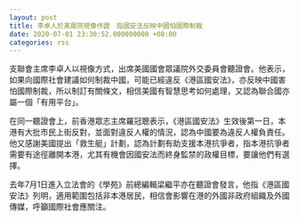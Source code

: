 ```yaml
---
layout: post
title: 李卓人於美眾院視像作證　指國安法反映中國怕國際制裁
date: 2020-07-01 23:30:52.000000000 +08:00
categories: rss
---
```


支聯會主席李卓人以視像方式，出席美國國會眾議院外交委員會聽證會。他表示，如果向國際社會建議如何制裁中國，可能已經違反《港區國安法》，亦反映中國害怕國際制裁，所以制訂有關條文，相信美國有智慧思考如何處理，又認為聯合國亦屬一個「有用平台」。

在同一聽證會上，前香港眾志主席羅冠聰表示，《港區國安法》生效後第一日，本港有大批市民上街反對，並面對違反人權的情況，認為中國要為違反人權負責任。他又感謝美國提出「救生艇」計劃，認為計劃有助支援本港抗爭者，指本港抗爭者需要有途徑離開本港，尤其有機會因國安法而終身監禁的政權目標，要讓他們有選擇。

去年7月1日進入立法會的《學苑》前總編輯梁繼平亦在聽證會發言，他指《港區國安法》列明，適用範圍包括非本港居民，相信會影響在港的外國非政府組織及外國傳媒，呼籲國際社會應關注。
